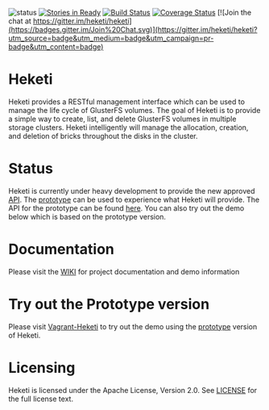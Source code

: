 ![status](https://img.shields.io/badge/State-Under%20Construction-red.svg)
[![Stories in Ready](https://badge.waffle.io/heketi/heketi.png?label=in%20progress&title=In%20Progress)](https://waffle.io/heketi/heketi)
[![Build Status](https://travis-ci.org/heketi/heketi.svg?branch=master)](https://travis-ci.org/heketi/heketi)
[![Coverage Status](https://coveralls.io/repos/heketi/heketi/badge.svg)](https://coveralls.io/r/heketi/heketi)
[![Join the chat at https://gitter.im/heketi/heketi](https://badges.gitter.im/Join%20Chat.svg)](https://gitter.im/heketi/heketi?utm_source=badge&utm_medium=badge&utm_campaign=pr-badge&utm_content=badge)

# Heketi

Heketi provides a RESTful management interface which can be used to manage the life cycle of GlusterFS volumes.  The goal of Heketi is to provide a simple way to create, list, and delete GlusterFS volumes in multiple storage clusters.  Heketi intelligently will manage the allocation, creation, and deletion of bricks throughout the disks in the cluster.

# Status
Heketi is currently under heavy development to provide the new approved [API](https://github.com/heketi/heketi/wiki/API).  The [prototype](https://github.com/heketi/heketi/tree/prototype) can be used to experience what Heketi will provide.  The API for the prototype can be found [here](https://github.com/heketi/heketi/wiki/API/c4be1ddcfd17e72117ebc584d646eec2987fcb58).  You can also try out the demo below which is based on the prototype version. 

# Documentation
Please visit the [WIKI](http://github.com/heketi/heketi/wiki) for project documentation and demo information

# Try out the Prototype version
Please visit [Vagrant-Heketi](https://github.com/heketi/vagrant-heketi) to try out the demo using the [prototype](https://github.com/heketi/heketi/tree/prototype) version of Heketi.

# Licensing
Heketi is licensed under the Apache License, Version 2.0.  See [LICENSE](https://github.com/heketi/heketi/blob/master/LICENSE) for the full license text.
